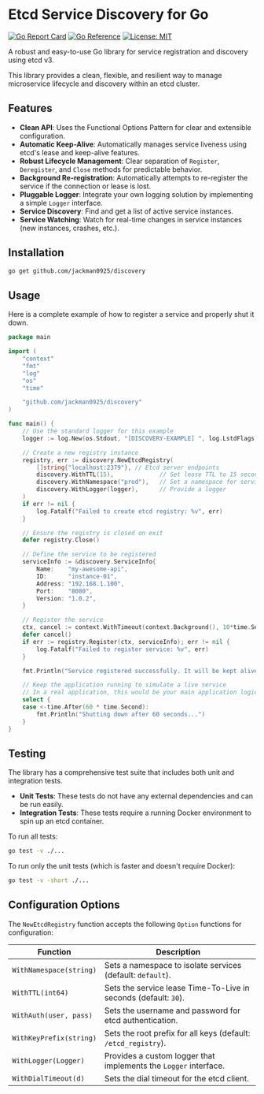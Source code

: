 # Etcd Service Discovery for Go

[![Go Report Card](https://goreportcard.com/badge/github.com/jackman0925/discovery)](https://goreportcard.com/report/github.com/jackman0925/discovery)
[![Go Reference](https://pkg.go.dev/badge/github.com/jackman0925/discovery.svg)](https://pkg.go.dev/github.com/jackman0925/discovery)
[![License: MIT](https://img.shields.io/badge/License-MIT-yellow.svg)](https://opensource.org/licenses/MIT)

A robust and easy-to-use Go library for service registration and discovery using etcd v3.

This library provides a clean, flexible, and resilient way to manage microservice lifecycle and discovery within an etcd cluster.

## Features

- **Clean API**: Uses the Functional Options Pattern for clear and extensible configuration.
- **Automatic Keep-Alive**: Automatically manages service liveness using etcd's lease and keep-alive features.
- **Robust Lifecycle Management**: Clear separation of `Register`, `Deregister`, and `Close` methods for predictable behavior.
- **Background Re-registration**: Automatically attempts to re-register the service if the connection or lease is lost.
- **Pluggable Logger**: Integrate your own logging solution by implementing a simple `Logger` interface.
- **Service Discovery**: Find and get a list of active service instances.
- **Service Watching**: Watch for real-time changes in service instances (new instances, crashes, etc.).

## Installation

```sh
go get github.com/jackman0925/discovery
```

## Usage

Here is a complete example of how to register a service and properly shut it down.

```go
package main

import (
	"context"
	"fmt"
	"log"
	"os"
	"time"

	"github.com/jackman0925/discovery"
)

func main() {
	// Use the standard logger for this example
	logger := log.New(os.Stdout, "[DISCOVERY-EXAMPLE] ", log.LstdFlags)

	// Create a new registry instance
	registry, err := discovery.NewEtcdRegistry(
		[]string{"localhost:2379"}, // Etcd server endpoints
		discovery.WithTTL(15),             // Set lease TTL to 15 seconds
		discovery.WithNamespace("prod"),   // Set a namespace for services
		discovery.WithLogger(logger),      // Provide a logger
	)
	if err != nil {
		log.Fatalf("Failed to create etcd registry: %v", err)
	}

	// Ensure the registry is closed on exit
	defer registry.Close()

	// Define the service to be registered
	serviceInfo := &discovery.ServiceInfo{
		Name:    "my-awesome-api",
		ID:      "instance-01",
		Address: "192.168.1.100",
		Port:    "8080",
		Version: "1.0.2",
	}

	// Register the service
	ctx, cancel := context.WithTimeout(context.Background(), 10*time.Second)
	defer cancel()
	if err := registry.Register(ctx, serviceInfo); err != nil {
		log.Fatalf("Failed to register service: %v", err)
	}

	fmt.Println("Service registered successfully. It will be kept alive automatically.")

	// Keep the application running to simulate a live service
	// In a real application, this would be your main application logic (e.g., an HTTP server)
	select {
	case <-time.After(60 * time.Second):
		fmt.Println("Shutting down after 60 seconds...")
	}
}
```

## Testing

The library has a comprehensive test suite that includes both unit and integration tests.

- **Unit Tests**: These tests do not have any external dependencies and can be run easily.
- **Integration Tests**: These tests require a running Docker environment to spin up an etcd container.

To run all tests:
```sh
go test -v ./...
```

To run only the unit tests (which is faster and doesn't require Docker):
```sh
go test -v -short ./...
```

## Configuration Options

The `NewEtcdRegistry` function accepts the following `Option` functions for configuration:

| Function              | Description                                               |
| --------------------- | --------------------------------------------------------- |
| `WithNamespace(string)` | Sets a namespace to isolate services (default: `default`). |
| `WithTTL(int64)`        | Sets the service lease Time-To-Live in seconds (default: `30`). |
| `WithAuth(user, pass)`  | Sets the username and password for etcd authentication.     |
| `WithKeyPrefix(string)` | Sets the root prefix for all keys (default: `/etcd_registry`). |
| `WithLogger(Logger)`    | Provides a custom logger that implements the `Logger` interface. |
| `WithDialTimeout(d)`    | Sets the dial timeout for the etcd client.                |
